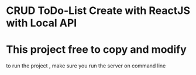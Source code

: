 
# CRUD ToDo-List Create with ReactJS with Local API
  
# This project free to copy and modify

 to run the project , make sure you run the server on command line

